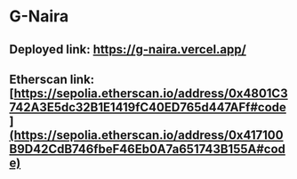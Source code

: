 # G-Naira
## Deployed link: https://g-naira.vercel.app/
## Etherscan link: [https://sepolia.etherscan.io/address/0x4801C3742A3E5dc32B1E1419fC40ED765d447AFf#code](https://sepolia.etherscan.io/address/0x417100B9D42CdB746fbeF46Eb0A7a651743B155A#code)

